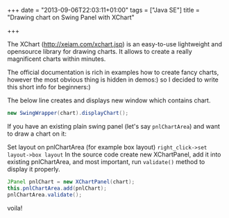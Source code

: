 +++
date = "2013-09-06T22:03:11+01:00"
tags = ["Java SE"]
title = "Drawing chart on Swing Panel with XChart"

+++

The XChart (http://xeiam.com/xchart.jsp) is an easy-to-use lightweight and opensource library for drawing charts. It allows to create a really magnificent charts within minutes.

The official documentation is rich in examples how to create fancy charts, however the most obvious thing is hidden in demos:) so I decided to write this short info for beginners:)

The below line creates and displays new window which contains chart.

```java
new SwingWrapper(chart).displayChart();
```

If you have an existing plain swing panel (let's say ```pnlChartArea```) and want to draw a chart on it:

Set layout on pnlChartArea (for example box layout) ```right_click->set layout->box layout```
In the source code create new XChartPanel, add it into existing pnlChartArea, and most important, run ```validate()``` method to display it properly.

```java
JPanel pnlChart = new XChartPanel(chart);
this.pnlChartArea.add(pnlChart);
pnlChartArea.validate();
```
voila!